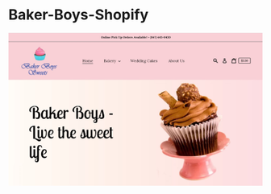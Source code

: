 # Baker-Boys-Shopify

<img src="https://github.com/amym321/Baker-Boys-Shopify/blob/master/images & content/Project images/project 2.jpg" width="600" >